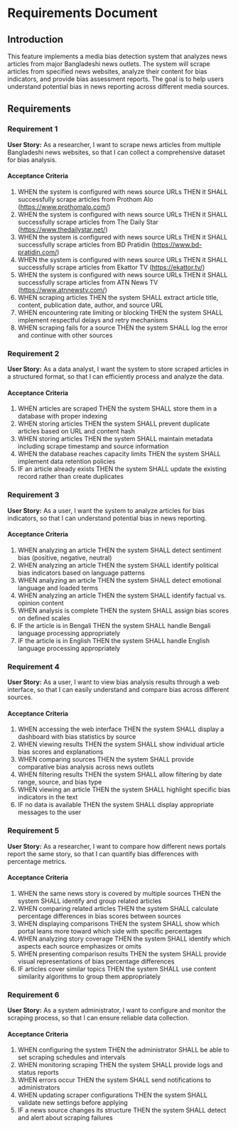 # Requirements Document

## Introduction

This feature implements a media bias detection system that analyzes news articles from major Bangladeshi news outlets. The system will scrape articles from specified news websites, analyze their content for bias indicators, and provide bias assessment reports. The goal is to help users understand potential bias in news reporting across different media sources.

## Requirements

### Requirement 1

**User Story:** As a researcher, I want to scrape news articles from multiple Bangladeshi news websites, so that I can collect a comprehensive dataset for bias analysis.

#### Acceptance Criteria

1. WHEN the system is configured with news source URLs THEN it SHALL successfully scrape articles from Prothom Alo (https://www.prothomalo.com/)
2. WHEN the system is configured with news source URLs THEN it SHALL successfully scrape articles from The Daily Star (https://www.thedailystar.net/)
3. WHEN the system is configured with news source URLs THEN it SHALL successfully scrape articles from BD Pratidin (https://www.bd-pratidin.com/)
4. WHEN the system is configured with news source URLs THEN it SHALL successfully scrape articles from Ekattor TV (https://ekattor.tv/)
5. WHEN the system is configured with news source URLs THEN it SHALL successfully scrape articles from ATN News TV (https://www.atnnewstv.com/)
6. WHEN scraping articles THEN the system SHALL extract article title, content, publication date, author, and source URL
7. WHEN encountering rate limiting or blocking THEN the system SHALL implement respectful delays and retry mechanisms
8. WHEN scraping fails for a source THEN the system SHALL log the error and continue with other sources

### Requirement 2

**User Story:** As a data analyst, I want the system to store scraped articles in a structured format, so that I can efficiently process and analyze the data.

#### Acceptance Criteria

1. WHEN articles are scraped THEN the system SHALL store them in a database with proper indexing
2. WHEN storing articles THEN the system SHALL prevent duplicate articles based on URL and content hash
3. WHEN storing articles THEN the system SHALL maintain metadata including scrape timestamp and source information
4. WHEN the database reaches capacity limits THEN the system SHALL implement data retention policies
5. IF an article already exists THEN the system SHALL update the existing record rather than create duplicates

### Requirement 3

**User Story:** As a user, I want the system to analyze articles for bias indicators, so that I can understand potential bias in news reporting.

#### Acceptance Criteria

1. WHEN analyzing an article THEN the system SHALL detect sentiment bias (positive, negative, neutral)
2. WHEN analyzing an article THEN the system SHALL identify political bias indicators based on language patterns
3. WHEN analyzing an article THEN the system SHALL detect emotional language and loaded terms
4. WHEN analyzing an article THEN the system SHALL identify factual vs. opinion content
5. WHEN analysis is complete THEN the system SHALL assign bias scores on defined scales
6. IF the article is in Bengali THEN the system SHALL handle Bengali language processing appropriately
7. IF the article is in English THEN the system SHALL handle English language processing appropriately

### Requirement 4

**User Story:** As a user, I want to view bias analysis results through a web interface, so that I can easily understand and compare bias across different sources.

#### Acceptance Criteria

1. WHEN accessing the web interface THEN the system SHALL display a dashboard with bias statistics by source
2. WHEN viewing results THEN the system SHALL show individual article bias scores and explanations
3. WHEN comparing sources THEN the system SHALL provide comparative bias analysis across news outlets
4. WHEN filtering results THEN the system SHALL allow filtering by date range, source, and bias type
5. WHEN viewing an article THEN the system SHALL highlight specific bias indicators in the text
6. IF no data is available THEN the system SHALL display appropriate messages to the user

### Requirement 5

**User Story:** As a researcher, I want to compare how different news portals report the same story, so that I can quantify bias differences with percentage metrics.

#### Acceptance Criteria

1. WHEN the same news story is covered by multiple sources THEN the system SHALL identify and group related articles
2. WHEN comparing related articles THEN the system SHALL calculate percentage differences in bias scores between sources
3. WHEN displaying comparisons THEN the system SHALL show which portal leans more toward which side with specific percentages
4. WHEN analyzing story coverage THEN the system SHALL identify which aspects each source emphasizes or omits
5. WHEN presenting comparison results THEN the system SHALL provide visual representations of bias percentage differences
6. IF articles cover similar topics THEN the system SHALL use content similarity algorithms to group them appropriately

### Requirement 6

**User Story:** As a system administrator, I want to configure and monitor the scraping process, so that I can ensure reliable data collection.

#### Acceptance Criteria

1. WHEN configuring the system THEN the administrator SHALL be able to set scraping schedules and intervals
2. WHEN monitoring scraping THEN the system SHALL provide logs and status reports
3. WHEN errors occur THEN the system SHALL send notifications to administrators
4. WHEN updating scraper configurations THEN the system SHALL validate new settings before applying
5. IF a news source changes its structure THEN the system SHALL detect and alert about scraping failures